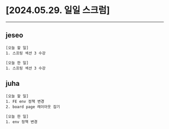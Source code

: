 # [2024.05.29. 일일 스크럼]
----

## jeseo
	[오늘 할 일]
	1. 스프링 섹션 3 수강

	[오늘 한 일]
	1. 스프링 섹션 3 수강


## juha
	[오늘 할 일]
	1. FE env 정책 변경
	2. board page 레이아웃 잡기

	[오늘 한 일]
	1. env 정책 변경



